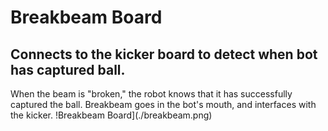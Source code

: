 # Breakbeam Board

## Connects to the kicker board to detect when bot has captured ball.
When the beam is "broken," the robot knows that it has successfully captured the ball. 
Breakbeam goes in the bot's mouth, and interfaces with the kicker.
!Breakbeam Board](./breakbeam.png)
